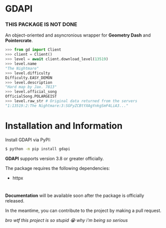 # GDAPI
### **THIS PACKAGE IS NOT DONE**

An object-oriented and asyncronious wrapper for **Geometry Dash** and **Pointercrate**.

```py
>>> from gd import Client
>>> client = Client()
>>> level = await client.download_level(13519)
>>> level.name
"The Nightmare"
>>> level.difficulty
Difficulty.EASY_DEMON
>>> level.description
"Hard map by Jax. 7813"
>>> level.official_song
OfficialSong.POLARGEIST
>>> level.raw_str # Original data returned from the servers
"1:13519:2:The Nightmare:3:SGFyZCBtYXAgYnkgSmF4LiA3..."
```

# Installation and Information
Install GDAPI via PyPI:

```bash
$ python -m pip install gdapi
```
**GDAPI** supports version 3.8 or greater officially.

The package requires the following dependencies:
- httpx

#
**Documentation** will be available soon after the package is officially released.

In the meantime, you can contribute to the project by making a pull request.

*bro wtf this project is so stupid :sob: why i'm being so serious*



